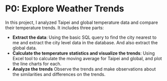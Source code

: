 # P0: Explore Weather Trends
In this project, I analyzed Taipei and global temperature data and compare their temperature trends. It includes three parts:
* **Extract the data**: Using the basic SQL query to find the city nearest to me and extract the city level data in the database. And also extract the global data.
* **Calculate the temperature statistics and visualize the trends**: Using Excel tool to calculate the moving average for Taipei and global, and plot the line charts for each.
* **Analyze the trends** Observe the trends and make observations about the similarities and differences on the trends.